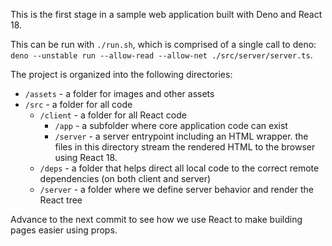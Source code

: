 This is the first stage in a sample web application built with Deno and React 18.

This can be run with `./run.sh`, which is comprised of a single call to deno: `deno --unstable run --allow-read --allow-net ./src/server/server.ts`.

The project is organized into the following directories:
- `/assets` - a folder for images and other assets
- `/src` - a folder for all code
  - `/client` - a folder for all React code
    - `/app` - a subfolder where core application code can exist
    - `/server` - a server entrypoint including an HTML wrapper. the files in this directory stream the rendered HTML to the browser using React 18.
  - `/deps` - a folder that helps direct all local code to the correct remote dependencies (on both client and server)
  - `/server` - a folder where we define server behavior and render the React tree

Advance to the next commit to see how we use React to make building pages easier using props.
